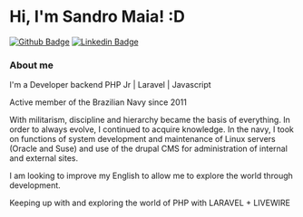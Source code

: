 # Hi, I'm Sandro Maia! :D

[![Github Badge](https://img.shields.io/badge/-Github-000?style=flat-square&logo=Github&logoColor=white&link=https://github.com/sandromaia87)](https://github.com/sandromaia87)
[![Linkedin Badge](https://img.shields.io/badge/-LinkedIn-blue?style=flat-square&logo=Linkedin&logoColor=white&link=https://www.linkedin.com/in/sandromaia87/)](https://www.linkedin.com/in/sandromaia87/)


### About me
I'm a Developer backend PHP Jr | Laravel | Javascript

Active member of the Brazilian Navy since 2011

With militarism, discipline and hierarchy became the basis of everything.
In order to always evolve, I continued to acquire knowledge.
In the navy, I took on functions of system development and maintenance of Linux servers (Oracle and Suse) and use of the drupal CMS for administration of internal and external sites.

I am looking to improve my English to allow me to explore the world through development.

Keeping up with and exploring the world of PHP with LARAVEL + LIVEWIRE

